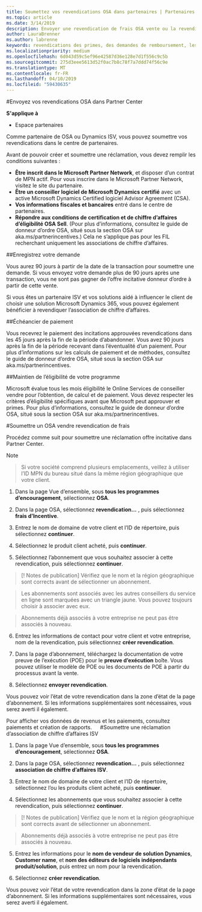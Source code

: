 ```yaml
---
title: Soumettez vos revendications OSA dans partenaires | Partenaires
ms.topic: article
ms.date: 3/14/2019
description: Envoyer une revendication de frais OSA vente ou la revendication d’association ISV chiffre d’affaires
author: LauraBrenner
ms.author: labrenne
keywords: revendications des primes, des demandes de remboursement, les fonds OSA, ISV, association de chiffre d’affaires
ms.localizationpriority: medium
ms.openlocfilehash: 6d043d59c5ef96e42587d36e128e7d1f556c9c5b
ms.sourcegitcommit: 275d3eee5613d52f0ac7b8c78f7a7ddd74f56c9e
ms.translationtype: MT
ms.contentlocale: fr-FR
ms.lasthandoff: 04/10/2019
ms.locfileid: "59430635"
---
```

#<a name="submit-your-osa-claims-in-partner-center"></a>Envoyez vos revendications OSA dans Partner Center

**S'applique à**

-  Espace partenaires

Comme partenaire de OSA ou Dynamics ISV, vous pouvez soumettre vos revendications dans le centre de partenaires. 

Avant de pouvoir créer et soumettre une réclamation, vous devez remplir les conditions suivantes : 
-   **Être inscrit dans le Microsoft Partner Network**, et disposer d’un contrat de MPN actif. Pour vous inscrire dans le Microsoft Partner Network, visitez le site du partenaire. 
-   **Être un conseiller logiciel de Microsoft Dynamics certifié** avec un active Microsoft Dynamics Certified logiciel Advisor Agreement (CSA). 
-   **Vos informations fiscales et bancaires** entré dans le centre de partenaires. 
-   **Répondre aux conditions de certification et de chiffre d’affaires d’éligibilité OSA Sell**. (Pour plus d’informations, consultez le guide de donneur d’ordre OSA, situé sous la section OSA sur aka.ms/partnerincentives.) Cela ne s’applique pas pour les FIL recherchant uniquement les associations de chiffre d’affaires. 

##<a name="submitting-your-claim"></a>Enregistrez votre demande

Vous aurez 90 jours à partir de la date de la transaction pour soumettre une demande. Si vous envoyez votre demande plus de 90 jours après une transaction, vous ne sont pas gagner de l’offre incitative donneur d’ordre à partir de cette vente. 

Si vous êtes un partenaire ISV et vos solutions aidé à influencer le client de choisir une solution Microsoft Dynamics 365, vous pouvez également bénéficier à revendiquer l’association de chiffre d’affaires.   

##<a name="payment-schedule"></a>Échéancier de paiement

Vous recevrez le paiement des incitations approuvées revendications dans les 45 jours après la fin de la période d’abandonner. Vous avez 90 jours après la fin de la période recevant dans l’éventualité d’un paiement. Pour plus d’informations sur les calculs de paiement et de méthodes, consultez le guide de donneur d’ordre OSA, situé sous la section OSA sur aka.ms/partnerincentives.

##<a name="maintaining-your-program-eligibility"></a>Maintien de l’éligibilité de votre programme

Microsoft évalue tous les mois éligibilité le Online Services de conseiller vendre pour l’obtention, de calcul et de paiement. Vous devez respecter les critères d’éligibilité spécifiques avant que Microsoft peut approuver et primes. Pour plus d’informations, consultez le guide de donneur d’ordre OSA, situé sous la section OSA sur aka.ms/partnerincentives.

#<a name="submit-an-osa-sell-fee-claim"></a>Soumettre un OSA vendre revendication de frais

Procédez comme suit pour soumettre une réclamation offre incitative dans Partner Center.  

>[!NOTE]

>Si votre société comprend plusieurs emplacements, veillez à utiliser l’ID MPN du bureau situé dans la même région géographique que votre client. 

1.  Dans la page Vue d’ensemble, sous **tous les programmes d’encouragement**, sélectionnez **OSA**.

2.  Dans la page OSA, sélectionnez **revendication...** , puis sélectionnez **frais d’Incentive**.

3.  Entrez le nom de domaine de votre client et l’ID de répertoire, puis sélectionnez **continuer**. 

4.  Sélectionnez le produit client acheté, puis **continuer**. 

5.  Sélectionnez l’abonnement que vous souhaitez associer à cette revendication, puis sélectionnez **continuer**.

>[! Notes de publication] Vérifiez que le nom et la région géographique sont corrects avant de sélectionner un abonnement. 

>Les abonnements sont associés avec les autres conseillers du service en ligne sont marquées avec un triangle jaune. Vous pouvez toujours choisir à associer avec eux. 

>Abonnements déjà associés à votre entreprise ne peut pas être associés à nouveau.  

6.  Entrez les informations de contact pour votre client et votre entreprise, nom de la revendication, puis sélectionnez **créer revendication**. 

7.  Dans la page d’abonnement, téléchargez la documentation de votre preuve de l’exécution (POE) pour le **preuve d’exécution** boîte. Vous pouvez utiliser le modèle de POE ou les documents de POE à partir du processus avant la vente. 

8.  Sélectionnez **envoyer revendication**.    

Vous pouvez voir l’état de votre revendication dans la zone d’état de la page d’abonnement. Si les informations supplémentaires sont nécessaires, vous serez averti il également.

Pour afficher vos données de revenus et les paiements, consultez paiements et création de rapports. 
 
#<a name="submit-an-isv-revenue-association-claim"></a>Soumettre une réclamation d’association de chiffre d’affaires ISV

1.  Dans la page Vue d’ensemble, sous **tous les programmes d’encouragement**, sélectionnez **OSA**.

2.  Dans la page OSA, sélectionnez **revendication...** , puis sélectionnez **association de chiffre d’affaires ISV**.

3.  Entrez le nom de domaine de votre client et l’ID de répertoire, sélectionnez l’ou les produits client acheté, puis **continuer**. 

4.  Sélectionnez les abonnements que vous souhaitez associer à cette revendication, puis sélectionnez **continuer**.

>[! Notes de publication] Vérifiez que le nom et la région géographique sont corrects avant de sélectionner un abonnement. 

>Abonnements déjà associés à votre entreprise ne peut pas être associés à nouveau.  

5.  Entrez les informations pour le **nom de vendeur de solution Dynamics**, **Customer name**, et **nom des éditeurs de logiciels indépendants produit/solution**, puis entrez un nom pour la revendication. 

6.  Sélectionnez **créer revendication**. 

Vous pouvez voir l’état de votre revendication dans la zone d’état de la page d’abonnement. Si les informations supplémentaires sont nécessaires, vous serez averti il également.
